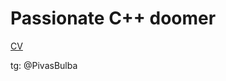 # Passionate C++ doomer
[CV](https://drive.google.com/file/d/1ZqAHDTK7rjgjfKsKiWiW2rGgRfLcc3vf/view?usp=sharing)

tg: @PivasBulba
